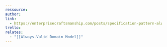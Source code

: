 ```yaml
---
ressource: 
author: 
link:
  - https://enterprisecraftsmanship.com/posts/specification-pattern-always-valid-domain-model/
trello: 
relates:
  - "[[Always-Valid Domain Model]]"
---
```

